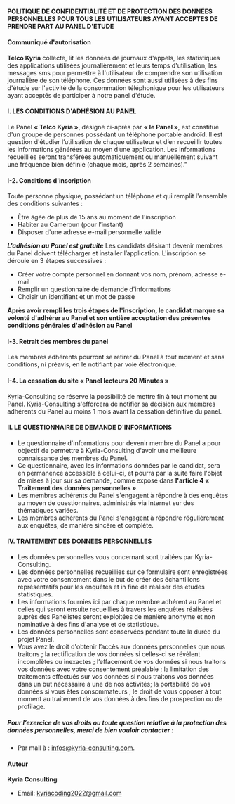
####  POLITIQUE DE CONFIDENTIALITÉ ET DE PROTECTION DES DONNÉES PERSONNELLES POUR TOUS LES UTILISATEURS AYANT ACCEPTES DE PRENDRE PART AU PANEL D'ETUDE


#### Communiqué d'autorisation

**Telco Kyria** collecte, lit les données de journaux d'appels, les statistiques des applications utilisées journalièrement et leurs temps d'utilisation, les messages sms pour permettre à l'utilisateur de comprendre son utilisation journalière de son téléphone. Ces données sont aussi utilisées à des fins d'étude sur l'activité de la consommation téléphonique pour les utilisateurs ayant acceptés de participer à notre panel d'étude.

#### I.	LES CONDITIONS D'ADHÉSION AU PANEL

Le Panel **« Telco Kyria »**, désigné ci-après par **« le Panel »**, est constitué d'un groupe de personnes possédant un téléphone portable androïd. Il est question d'étudier l’utilisation de chaque utilisateur et d’en recueillir toutes les informations générées au moyen d’une application. Les informations recueillies seront transférées automatiquement ou manuellement suivant une fréquence bien définie (chaque mois, après 2 semaines)."

#### I-2.	Conditions d'inscription

Toute personne physique, possédant un téléphone et qui remplit l'ensemble des conditions suivantes :
 * Être âgée de plus de 15 ans au moment de l'inscription
 * Habiter au Cameroun (pour l’instant)
 * Disposer d'une adresse e-mail personnelle valide

***L'adhésion au Panel est gratuite***
Les candidats désirant devenir membres du Panel doivent télécharger et installer l’application. L'inscription se déroule en 3 étapes successives :

 * Créer votre compte personnel en donnant vos nom, prénom, adresse e-mail
 * Remplir un questionnaire de demande d'informations
 * Choisir un identifiant et un mot de passe

**Après avoir rempli les trois étapes de l'inscription, le candidat marque sa volonté d'adhérer au Panel et son entière acceptation des présentes conditions générales d'adhésion au Panel**

#### I-3. Retrait des membres du panel

Les membres adhérents pourront se retirer du Panel à tout moment et sans conditions, ni préavis, en le notifiant par voie électronique.

#### I-4. La cessation du site « Panel lecteurs 20 Minutes »

Kyria-Consulting se réserve la possibilité de mettre fin à tout moment au Panel. Kyria-Consulting s'efforcera de notifier sa décision aux membres adhérents du Panel au moins 1 mois avant la cessation définitive du panel.

#### II. LE QUESTIONNAIRE DE DEMANDE D'INFORMATIONS

* Le questionnaire d'informations pour devenir membre du Panel a pour objectif de permettre à Kyria-Consulting d'avoir une meilleure connaissance des membres du Panel.
* Ce questionnaire, avec les informations données par le candidat, sera en permanence accessible à celui-ci, et pourra par la suite faire l'objet de mises à jour sur sa demande, comme exposé dans **l'article 4 « Traitement des données personnelles »**.
* Les membres adhérents du Panel s'engagent à répondre à des enquêtes au moyen de questionnaires, administrés via Internet sur des thématiques variées.
* Les membres adhérents du Panel s'engagent à répondre régulièrement aux enquêtes, de manière sincère et complète.

#### IV. TRAITEMENT DES DONNEES PERSONNELLES

 - Les données personnelles vous concernant sont traitées par Kyria-Consulting.
 - Les données personnelles recueillies sur ce formulaire sont enregistrées avec votre consentement dans le but de créer des échantillons représentatifs pour les enquêtes et in fine de réaliser des études statistiques.
 - Les informations fournies ici par chaque membre adhérent au Panel et celles qui seront ensuite recueillies à travers les enquêtes réalisées auprès des Panélistes seront exploitées de manière anonyme et non nominative à des fins d'analyse et de statistique.
 - Les données personnelles sont conservées pendant toute la durée du projet Panel.
 - Vous avez le droit d'obtenir l’accès aux données personnelles que nous traitons ; la rectification de vos données si celles-ci se révèlent incomplètes ou inexactes ; l’effacement de vos données si nous traitons vos données avec votre consentement préalable ;  la limitation des traitements effectués sur vos données si nous traitons vos données dans un but nécessaire à une de nos activités; la portabilité de vos données si vous êtes consommateurs ; le droit de vous opposer à tout moment au traitement de vos données à des fins de prospection ou de profilage.

##### Pour l’exercice de vos droits ou toute question relative à la protection des données personnelles, merci de bien vouloir contacter : 

* Par mail à : infos@kyria-consulting.com.

#### Auteur

**Kyria Consulting**

* Email: kyriacoding2022@gmail.com
